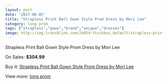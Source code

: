 ```yaml
---
layout: post
date: '2017-06-05'
title: "Strapless Print Ball Gown Style Prom Dress by Mori Lee"
category: long prom
tags: ["strapless","gown","brand","unique","dresses"]
image: http://img.transblink.com/24054-thickbox_default/strapless-print-ball-gown-style-prom-dress-by-mori-lee.jpg
---
```

Strapless Print Ball Gown Style Prom Dress by Mori Lee

On Sales: **$304.99**
<a href="https://www.transblink.com/en/long-prom/7625-strapless-print-ball-gown-style-prom-dress-by-mori-lee.html"><amp-img layout="responsive" width="600" height="600" src="//img.transblink.com/24054-thickbox_default/strapless-print-ball-gown-style-prom-dress-by-mori-lee.jpg" alt="Strapless Print Ball Gown Style Prom Dress by Mori Lee 0" /></a>
<a href="https://www.transblink.com/en/long-prom/7625-strapless-print-ball-gown-style-prom-dress-by-mori-lee.html"><amp-img layout="responsive" width="600" height="600" src="//img.transblink.com/24058-thickbox_default/strapless-print-ball-gown-style-prom-dress-by-mori-lee.jpg" alt="Strapless Print Ball Gown Style Prom Dress by Mori Lee 1" /></a>
<a href="https://www.transblink.com/en/long-prom/7625-strapless-print-ball-gown-style-prom-dress-by-mori-lee.html"><amp-img layout="responsive" width="600" height="600" src="//img.transblink.com/24057-thickbox_default/strapless-print-ball-gown-style-prom-dress-by-mori-lee.jpg" alt="Strapless Print Ball Gown Style Prom Dress by Mori Lee 2" /></a>
<a href="https://www.transblink.com/en/long-prom/7625-strapless-print-ball-gown-style-prom-dress-by-mori-lee.html"><amp-img layout="responsive" width="600" height="600" src="//img.transblink.com/24056-thickbox_default/strapless-print-ball-gown-style-prom-dress-by-mori-lee.jpg" alt="Strapless Print Ball Gown Style Prom Dress by Mori Lee 3" /></a>
<a href="https://www.transblink.com/en/long-prom/7625-strapless-print-ball-gown-style-prom-dress-by-mori-lee.html"><amp-img layout="responsive" width="600" height="600" src="//img.transblink.com/24055-thickbox_default/strapless-print-ball-gown-style-prom-dress-by-mori-lee.jpg" alt="Strapless Print Ball Gown Style Prom Dress by Mori Lee 4" /></a>

Buy it: [Strapless Print Ball Gown Style Prom Dress by Mori Lee](https://www.transblink.com/en/long-prom/7625-strapless-print-ball-gown-style-prom-dress-by-mori-lee.html "Strapless Print Ball Gown Style Prom Dress by Mori Lee")

View more: [long prom](https://www.transblink.com/en/58-long-prom "long prom")